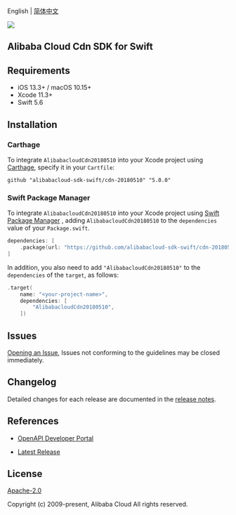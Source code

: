 English | [简体中文](README-CN.md)

![](https://aliyunsdk-pages.alicdn.com/icons/AlibabaCloud.svg)

## Alibaba Cloud Cdn SDK for Swift

## Requirements

- iOS 13.3+ / macOS 10.15+
- Xcode 11.3+
- Swift 5.6

## Installation

### Carthage

To integrate `AlibabacloudCdn20180510` into your Xcode project using [Carthage](https://github.com/Carthage/Carthage), specify it in your `Cartfile`:

```ogdl
github "alibabacloud-sdk-swift/cdn-20180510" "5.0.0"
```

### Swift Package Manager

To integrate `AlibabacloudCdn20180510` into your Xcode project using [Swift Package Manager](https://swift.org/package-manager/) , adding `AlibabacloudCdn20180510` to the `dependencies` value of your `Package.swift`.

```swift
dependencies: [
    .package(url: "https://github.com/alibabacloud-sdk-swift/cdn-20180510.git", from: "5.0.0")
]
```

In addition, you also need to add `"AlibabacloudCdn20180510"` to the `dependencies` of the `target`, as follows:

```swift
.target(
    name: "<your-project-name>",
    dependencies: [
        "AlibabacloudCdn20180510",
    ])
```

## Issues

[Opening an Issue](https://github.com/alibabacloud-sdk-swift/cdn-20180510/issues/new), Issues not conforming to the guidelines may be closed immediately.

## Changelog

Detailed changes for each release are documented in the [release notes](./ChangeLog.txt).

## References

* [OpenAPI Developer Portal](https://next.api.alibabacloud.com/home)
- [Latest Release](https://github.com/alibabacloud-sdk-swift/cdn-20180510)

## License

[Apache-2.0](http://www.apache.org/licenses/LICENSE-2.0)

Copyright (c) 2009-present, Alibaba Cloud All rights reserved.

